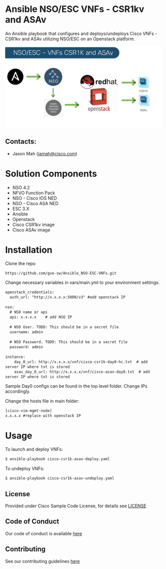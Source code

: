 # Ansible NSO/ESC VNFs - CSR1kv and ASAv

An Ansible playbook that configures and deploys/undeploys Cisco VNFs - CSR1kv and ASAv utilizing NSO/ESC on an Openstack platform.    

![](nso_vnf_1.png)

## Contacts:
* Jason Mah (jamah@cisco.com)

# Solution Components
* NSO 4.2
* NFVO Function Pack
* NSO - Cisco IOS NED
* NSO - Cisco ASA NED
* ESC 3.X
* Ansible
* Openstack
* Cisco CSR1kv image
* Cisco ASAv image


# Installation

Clone the repo
```
https://github.com/gve-sw/Ansible_NSO-ESC-VNFs.git
```

Change necessary variables in vars/main.yml to your environment settings.

```
openstack_credentials:
  auth_url: "http://x.x.x.x:5000/v3" #add openstack IP

nso:
  # NSO name or api 
  api: x.x.x.x    # add NSO IP

  # NSO User. TODO: This should be in a secret file
  username: admin
  
  # NSO Password. TODO: This should be in a secret file
  password: admin

instance:
    day_0_url: http://x.x.x.x/vnf/cisco-csr1k-day0-hc.txt  # add server IP where txt is stored
    asav_day_0_url: http://x.x.x.x/vnf/cisco-asav-day0.txt  # add server IP where txt is stored
```
Sample Day0 configs can be found in the top level folder.  Change IPs accordingly.  


Change the hosts file in main folder:
```
[cisco-vim-mgmt-node]
x.x.x.x #replace with openstack IP
```



# Usage

To launch and deploy VNFs:

```bash
$ ansible-playbook cisco-csr1k-asav-deploy.yaml
```

To undeploy VNFs:

```bash
$ ansible-playbook cisco-csr1k-asav-undeploy.yaml
```


## License

Provided under Cisco Sample Code License, for details see [LICENSE](./LICENSE)

## Code of Conduct

Our code of conduct is available [here](./CODE_OF_CONDUCT.md)

## Contributing

See our contributing guidelines [here](./CONTRIBUTING.md)

